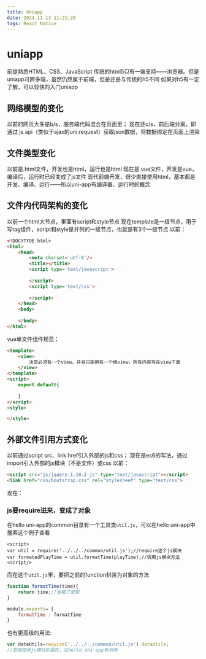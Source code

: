 ```yaml
---
title: Uniapp
date: 2024-11-13 11:21:20
tags: React Native
---
```

# uniapp
前提熟悉HTML、CSS、JavaScript
传统的html5只有一端支持——浏览器。但是uniapp可跨多端，虽然仍然属于前端，但是还是与传统的h5不同
如果对h5有一定了解，可以较快的入门uniapp
## 网络模型的变化
以前的网页大多是b/s，服务端代码混合在页面里；
现在还c/s，前后端分离，即通过 js api（类似于ajax的uni.request）获取json数据，将数据绑定在页面上渲染
## 文件类型变化
以前是.html文件，开发也是html，运行也是html
现在是.vue文件，开发是vue，编译后，运行时已经变成了js文件
现代前端开发，很少直接使用html，基本都是开发、编译、运行——所以uni-app有编译器、运行时的概念
## 文件内代码架构的变化
以前一个html大节点，里面有script和style节点
现在template是一级节点，用于写tag组件，script和style是并列的一级节点，也就是有3个一级节点
以前：
```html
<!DOCYTYOE html>
<html>
    <head>
        <meta charset='utf-8'/>
        <title></title>
        <script type='text/javascript'>
        
        </script>
        <script type='text/css'>
        
        </script>
    </head>
    <body>
    
    </body>
</html>
```
vue单文件组件规范：
```html
<template>
    <view>
        注意必须有一个view，并且只能拥有一个根view，所有内容写在view下面
    </view>
</template>
<script>
    export default{
    
    }
</script>
<style>

</style>
```
## 外部文件引用方式变化
以前通过script src、link href引入外部的js和css；
现在是es6的写法，通过import引入外部的js模块（不是文件）或css
以前：
```html
<script src="js/jquery-1.10.2.js" type="text/javascript"></script>
<link href="css/bootstrap.css" rel="stylesheet" type="text/css">
```
现在：
### js要require进来，变成了对象
在hello uni-app的common目录有一个工具类`util.js`，可以在hello uni-app中搜索这个例子查看
```
<script>
var util = require('../../../common/util.js');//require这个js模块
var formatedPlayTime = util.formatTime(playTime);//调用js模块方法
<script/>
```
而在这个`util.js`里，要把之前的function封装为对象的方法
```JavaScript
function formatTime(time){
    return time;//省略了逻辑
}

module.exports= {
    formatTime : formatTime
}
```
也有更高级的用法:
```JavaScript
var dateUtils=require('../../../common/util.js').dataUtils;
//直接使用js模块的属性，在hello uni-app有示例
```